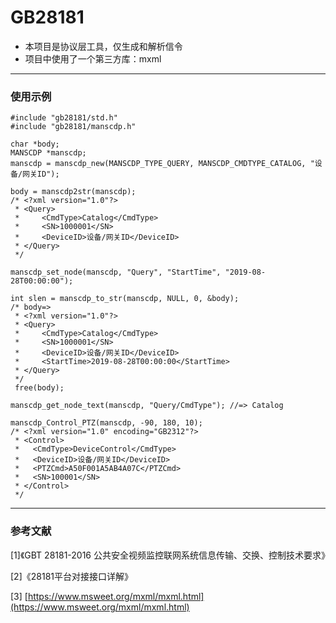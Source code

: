 # GB28181

- 本项目是协议层工具，仅生成和解析信令
- 项目中使用了一个第三方库：mxml
---

### 使用示例
```
#include "gb28181/std.h"
#include "gb28181/manscdp.h"

char *body;
MANSCDP *manscdp;
manscdp = manscdp_new(MANSCDP_TYPE_QUERY, MANSCDP_CMDTYPE_CATALOG, "设备/网关ID");

body = manscdp2str(manscdp);
/* <?xml version="1.0"?>
 * <Query>
 *     <CmdType>Catalog</CmdType>
 *     <SN>1000001</SN>
 *     <DeviceID>设备/网关ID</DeviceID>
 * </Query>
 */

manscdp_set_node(manscdp, "Query", "StartTime", "2019-08-28T00:00:00");

int slen = manscdp_to_str(manscdp, NULL, 0, &body);
/* body=>
 * <?xml version="1.0"?>
 * <Query>
 *     <CmdType>Catalog</CmdType>
 *     <SN>1000001</SN>
 *     <DeviceID>设备/网关ID</DeviceID>
 *     <StartTime>2019-08-28T00:00:00</StartTime>
 * </Query>
 */
 free(body);

manscdp_get_node_text(manscdp, "Query/CmdType"); //=> Catalog

manscdp_Control_PTZ(manscdp, -90, 180, 10);
/* <?xml version="1.0" encoding="GB2312"?>
 * <Control>
 *   <CmdType>DeviceControl</CmdType>
 *   <DeviceID>设备/网关ID</DeviceID>
 *   <PTZCmd>A50F001A5AB4A07C</PTZCmd>
 *   <SN>100001</SN>
 * </Control>
 */

```

---
### 参考文献
[1]《GBT 28181-2016 公共安全视频监控联网系统信息传输、交换、控制技术要求》

[2]《28181平台对接接口详解》

[3] [https://www.msweet.org/mxml/mxml.html](https://www.msweet.org/mxml/mxml.html)
